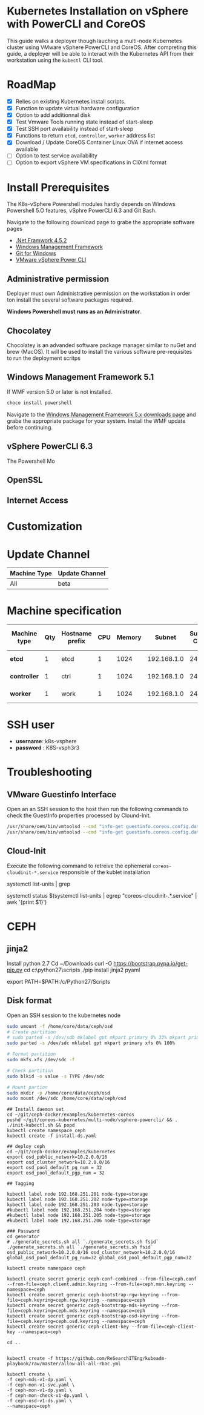 Kubernetes Installation on vSphere with PowerCLI and CoreOS
===
This guide walks a deployer though lauching a multi-node Kubernetes cluster using VMware vSphere PowerCLI and CoreOS. After compreting this guide, a deployer will be able to interact with the Kubernetes API from their workstation using the `kubectl` CLI tool.

# RoadMap

* [x] Relies on existing Kubernetes install scripts.
* [x] Function to update virtual hardware configuration
* [x] Option to add additionnal disk
* [x] Test Vmware Tools running state instead of start-sleep
* [x] Test SSH port availability instead of start-sleep
* [x] Functions to return `etcd`, `controller`, `worker` address list
* [x] Download / Update CoreOS Container Linux OVA if internet access available
* [ ] Option to test service availability
* [ ] Option to export vSphere VM specifications in CliXml format

# Install Prerequisites

The K8s-vSphere Powershell modules hardly depends on Windows Powershell 5.O features, vSphre PowerCLI 6.3 and Git Bash.

Navigate to the following download page to grabe the appropriate software pages

* [.Net Framwork 4.5.2](https://support.microsoft.com/en-us/help/2901907/microsoft-.net-framework-4.5.2-offline-installer-for-windows-server-2012-r2,-windows-8.1,-windows-server-2012,-windows-8,-windows-server-2008-r2-sp1,-windows-7-sp1,-windows-server-2008-sp2,-and-windows-vista-sp2)
* [Windows Management Framework](https://msdn.microsoft.com/en-us/powershell/wmf/5.1/release-notes)
* [Git for Windows](https://git-for-windows.github.io/)
* [VMware vSphere Power CLI](https://code.vmware.com/web/dp/tool/vsphere_powercli/6.5)

## Administrative permission
Deployer must own Administrative permission on the workstation in order ton install the several software packages required. 

**Windows Powershell must runs as an Administrator**. 

## Chocolatey

Chocolatey is an advanded software package manager similar to nuGet and brew (MacOS).
It will be used to install the various software pre-requisites to run the deployment scritps

## Windows Management Framework 5.1



If WMF version 5.0 or later is not installed.

```powershell
choco install powershell
```

Navigate to the [Windows Management Framework 5.x downloads page]() and grabe the appropriate package for your system. Install the WMF update before continuing. 


## vSphere PowerCLI 6.3

The Powershell Mo

## OpenSSL

## Internet Access

# Customization

# Update Channel

Machine Type | Update Channel
------------ | --------------
All          | beta

# Machine specification

Machine type   | Qty | Hostname prefix | CPU | Memory | Subnet      | Subnet CIDR | Ip start from | Default Gateway | Additionnal Disk | DNS Servers 
-------------- | --- | --------------- | --- | ------ | ----------- | ----------- | ------------- | --------------- | ---------------- | -----------
**etcd**       | 1   | etcd            | 1   | 1024   | 192.168.1.0 | 24          | 50            | 192.168.1.254   | 4GB, 5GB 6GB     |
**controller** | 1   | ctrl            | 1   | 1024   | 192.168.1.0 | 24          | 100           | 192.168.1.254   | 4GB, 5GB 6GB     |
**worker**     | 1   | work            | 1   | 1024   | 192.168.1.0 | 24          | 200           | 192.168.1.254   | 4GB, 5GB 6GB     |

# SSH user

* **username**: k8s-vsphere
* **password** : K8S-vsph3r3


# Troubleshooting

## VMware Guestinfo Interface 
Open an an SSH session to the host then run the following commands to check the GuestInfo properties processed by Clound-Init.

```bash
/usr/share/oem/bin/vmtoolsd --cmd "info-get guestinfo.coreos.config.data"
/usr/share/oem/bin/vmtoolsd --cmd "info-get guestinfo.coreos.config.data.encoding"
```

## Cloud-Init

Execute the following command to retreive the ephemeral `coreos-cloudinit-*.service` responsible of the kublet installation

systemctl list-units | grep

systemctl status $(systemctl list-units | egrep "coreos\-cloudinit\-.*\.service" | awk '{print $1}')


# CEPH
## jinja2
Install python 2.7
Cd ~/Downloads
curl -O https://bootstrap.pypa.io/get-pip.py
cd c:\python27\scripts
./pip install jinja2 pyaml


export PATH=$PATH:/c/Python27/Scripts

## Disk format
Open an SSH session to the kubernetes node

```bash
sudo umount -f /home/core/data/ceph/osd
# Create partition
# sudo parted -s /dev/sdb mklabel gpt mkpart primary 0% 33% mkpart primary 34% 66% mkpart primary 67% 100%
sudo parted -s /dev/sdc mklabel gpt mkpart primary xfs 0% 100%

# Format partition
sudo mkfs.xfs /dev/sdc -f

# Check partition
sudo blkid -o value -s TYPE /dev/sdc

# Mount partion
sudo mkdir -p /home/core/data/ceph/osd
sudo mount /dev/sdc /home/core/data/ceph/osd
```

```shell
## Install daemon set
cd ~/git/ceph-docker/examples/kubernetes-coreos
pushd ~/git/coreos-kubernetes/multi-node/vsphere-powercli/ && . ./init-kubectl.sh && popd
kubectl create namespace ceph
kubectl create -f install-ds.yaml

## deploy ceph
cd ~/git/ceph-docker/examples/kubernetes
export osd_public_network=10.2.0.0/16 
export osd_cluster_network=10.2.0.0/16
export osd_pool_default_pg_num = 32
export osd_pool_default_pgp_num = 32

## Tagging

kubectl label node 192.168.251.201 node-type=storage
kubectl label node 192.168.251.202 node-type=storage
kubectl label node 192.168.251.203 node-type=storage
#kubectl label node 192.168.251.204 node-type=storage
#kubectl label node 192.168.251.205 node-type=storage
#kubectl label node 192.168.251.206 node-type=storage

### Password
cd generator
# ./generate_secrets.sh all `./generate_secrets.sh fsid`
./generate_secrets.sh all `./generate_secrets.sh fsid` osd_public_network=10.2.0.0/16 osd_cluster_network=10.2.0.0/16 global_osd_pool_default_pg_num=32 global_osd_pool_default_pgp_num=32

kubectl create namespace ceph

kubectl create secret generic ceph-conf-combined --from-file=ceph.conf --from-file=ceph.client.admin.keyring --from-file=ceph.mon.keyring --namespace=ceph
kubectl create secret generic ceph-bootstrap-rgw-keyring --from-file=ceph.keyring=ceph.rgw.keyring --namespace=ceph
kubectl create secret generic ceph-bootstrap-mds-keyring --from-file=ceph.keyring=ceph.mds.keyring --namespace=ceph
kubectl create secret generic ceph-bootstrap-osd-keyring --from-file=ceph.keyring=ceph.osd.keyring --namespace=ceph
kubectl create secret generic ceph-client-key --from-file=ceph-client-key --namespace=ceph

cd ..


kubectl create -f https://github.com/ReSearchITEng/kubeadm-playbook/raw/master/allow-all-all-rbac.yml

kubectl create \
-f ceph-mds-v1-dp.yaml \
-f ceph-mon-v1-svc.yaml \
-f ceph-mon-v1-dp.yaml \
-f ceph-mon-check-v1-dp.yaml \
-f ceph-osd-v1-ds.yaml \
--namespace=ceph
```
